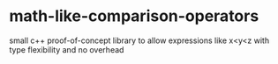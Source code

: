 # math-like-comparison-operators
small c++ proof-of-concept library to allow expressions like x&lt;y&lt;z with type flexibility and no overhead
